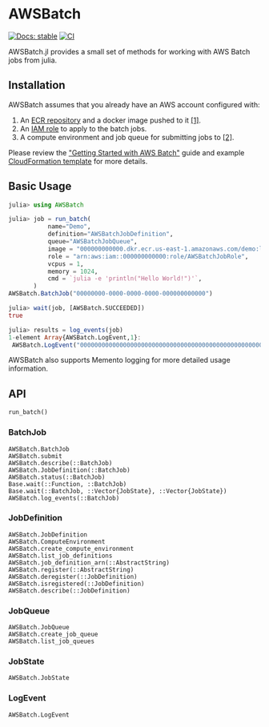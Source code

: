 # AWSBatch

[![Docs: stable](https://img.shields.io/badge/docs-stable-blue.svg)](https://juliacloud.github.io/AWSBatch.jl/stable)
[![CI](https://github.com/JuliaCloud/AWSBatch.jl/actions/workflows/CI.yml/badge.svg)](https://github.com/JuliaCloud/AWSBatch.jl/actions/workflows/CI.yml)

AWSBatch.jl provides a small set of methods for working with AWS Batch jobs from julia.

## Installation

AWSBatch assumes that you already have an AWS account configured with:

1. An [ECR repository](https://aws.amazon.com/ecr/) and a docker image pushed to it [[1]](http://docs.aws.amazon.com/AmazonECR/latest/userguide/docker-push-ecr-image.html).
2. An [IAM role](http://docs.aws.amazon.com/IAM/latest/UserGuide/id_roles.html) to apply to the batch jobs.
3. A compute environment and job queue for submitting jobs to [[2]](http://docs.aws.amazon.com/batch/latest/userguide/Batch_GetStarted.html#first-run-step-2).

Please review the
["Getting Started with AWS Batch"](http://docs.aws.amazon.com/batch/latest/userguide/Batch_GetStarted.html) guide and example
[CloudFormation template](https://s3-us-west-2.amazonaws.com/cloudformation-templates-us-west-2/Managed_EC2_Batch_Environment.template) for more details.

## Basic Usage

```julia
julia> using AWSBatch

julia> job = run_batch(
           name="Demo",
           definition="AWSBatchJobDefinition",
           queue="AWSBatchJobQueue",
           image = "000000000000.dkr.ecr.us-east-1.amazonaws.com/demo:latest",
           role = "arn:aws:iam::000000000000:role/AWSBatchJobRole",
           vcpus = 1,
           memory = 1024,
           cmd = `julia -e 'println("Hello World!")'`,
       )
AWSBatch.BatchJob("00000000-0000-0000-0000-000000000000")

julia> wait(job, [AWSBatch.SUCCEEDED])
true

julia> results = log_events(job)
1-element Array{AWSBatch.LogEvent,1}:
 AWSBatch.LogEvent("00000000000000000000000000000000000000000000000000000000", 2018-04-23T19:41:18.765, 2018-04-23T19:41:18.677, "Hello World!")
```

AWSBatch also supports Memento logging for more detailed usage information.

## API

```@docs
run_batch()
```

### BatchJob

```@docs
AWSBatch.BatchJob
AWSBatch.submit
AWSBatch.describe(::BatchJob)
AWSBatch.JobDefinition(::BatchJob)
AWSBatch.status(::BatchJob)
Base.wait(::Function, ::BatchJob)
Base.wait(::BatchJob, ::Vector{JobState}, ::Vector{JobState})
AWSBatch.log_events(::BatchJob)
```

### JobDefinition

```@docs
AWSBatch.JobDefinition
AWSBatch.ComputeEnvironment
AWSBatch.create_compute_environment
AWSBatch.list_job_definitions
AWSBatch.job_definition_arn(::AbstractString)
AWSBatch.register(::AbstractString)
AWSBatch.deregister(::JobDefinition)
AWSBatch.isregistered(::JobDefinition)
AWSBatch.describe(::JobDefinition)
```

### JobQueue

```@docs
AWSBatch.JobQueue
AWSBatch.create_job_queue
AWSBatch.list_job_queues
```

### JobState

```@docs
AWSBatch.JobState
```

### LogEvent

```@docs
AWSBatch.LogEvent
```
